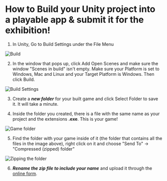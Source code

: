 # How to Build your Unity project into a playable app & submit it for the exhibition!

1. In Unity, Go to Build Settings under the File Menu

![Build](http://users.design.ucla.edu/~hsoderstrom/si22/build1.png)


2. In the window that pops up, click Add Open Scenes and make sure the window "Scenes in build" isn't empty. Make sure your Platform is set to Windows, Mac and Linux and your Target Platform is Windows. 
Then click Build.

![Build Settings](http://users.design.ucla.edu/~hsoderstrom/si22/build2.PNG)


3. Create a ***new folder*** for your built game and click Select Folder to save it. It will take a minute.


4. Inside the folder you created, there is a file with the same name as your project and the extensions **.exe**. This is your game!

![Game folder](http://users.design.ucla.edu/~hsoderstrom/si22/build3.PNG)


5. Find the folder with your game inside of it (the folder that contains all the files in the image above), right click on it and choose "Send To" -> "Compressed (zipped) folder"

![Zipping the folder](http://users.design.ucla.edu/~hsoderstrom/si22/build4.png)


6. ***Rename the zip file to include your name*** and upload it through the [online form](https://docs.google.com/forms/d/1J6dHznd0uF_UUVqVkkTuV9VpsI0GxDb3ddIsBhe9k2c/).
